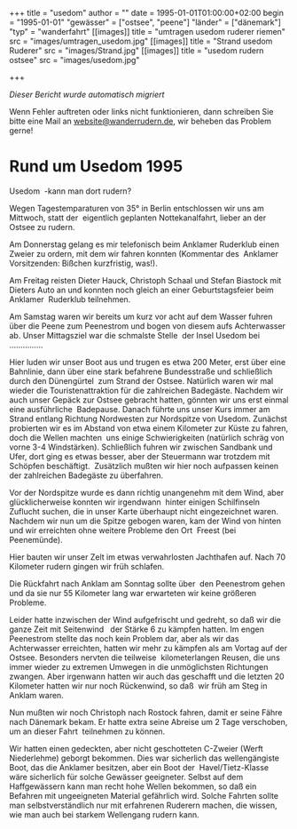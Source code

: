 +++
title = "usedom"
author = ""
date = 1995-01-01T01:00:00+02:00
begin = "1995-01-01"
"gewässer" = ["ostsee", "peene"]
"länder" = ["dänemark"]
"typ" = "wanderfahrt"
[[images]]
title = "umtragen usedom ruderer riemen"
src = "images/umtragen_usedom.jpg"
[[images]]
title = "Strand usedom Ruderer"
src = "images/Strand.jpg"
[[images]]
title = "usedom rudern ostsee"
src = "images/usedom.jpg"

+++


*Dieser Bericht wurde automatisch migriert*

Wenn Fehler auftreten oder links nicht funktionieren, dann schreiben Sie bitte eine Mail an website@wanderrudern.de, wir beheben das Problem gerne!



# Rund um Usedom 1995


Usedom  -kann man dort rudern?

Wegen Tagestemparaturen von 35° in Berlin entschlossen wir uns am Mittwoch, statt der  eigentlich geplanten Nottekanalfahrt, lieber an der Ostsee zu rudern.

Am Donnerstag gelang es mir telefonisch beim Anklamer Ruderklub einen Zweier zu ordern, mit dem wir fahren konnten (Kommentar des  Anklamer Vorsitzenden: Bißchen kurzfristig, was!).

Am Freitag reisten Dieter Hauck, Christoph Schaal und Stefan Biastock mit Dieters Auto an und konnten noch gleich an einer Geburtstagsfeier beim Anklamer  Ruderklub teilnehmen.

Am Samstag waren wir bereits um kurz vor acht auf dem Wasser fuhren über die Peene zum Peenestrom und bogen von diesem aufs Achterwasser ab. Unser Mittagsziel war die schmalste Stelle  der Insel Usedom bei ...............

Hier luden wir unser Boot aus und trugen es etwa 200 Meter, erst über eine Bahnlinie, dann über eine stark befahrene Bundesstraße und schließlich durch den Dünengürtel  zum Strand der Ostsee. Natürlich waren wir mal wieder die Touristenattraktion für die zahlreichen Badegäste. Nachdem wir auch unser Gepäck zur Ostsee gebracht hatten, gönnten wir uns erst einmal eine ausführliche  Badepause. Danach führte uns unser Kurs immer am Strand entlang Richtung Nordwesten zur Nordspitze von Usedom. Zunächst probierten wir es im Abstand von etwa einem Kilometer zur Küste zu fahren, doch die Wellen machten  uns einige Schwierigkeiten (natürlich schräg von vorne 3-4 Windstärken). Schließlich fuhren wir zwischen Sandbank und Ufer, dort ging es etwas besser, aber der Steuermann war trotzdem mit Schöpfen beschäftigt.  Zusätzlich mußten wir hier noch aufpassen keinen der zahlreichen Badegäste zu überfahren.

Vor der Nordspitze wurde es dann richtig unangenehm mit dem Wind, aber glücklicherweise konnten wir irgendwann  hinter einigen Schilfinseln Zuflucht suchen, die in unser Karte überhaupt nicht eingezeichnet waren. Nachdem wir nun um die Spitze gebogen waren, kam der Wind von hinten und wir erreichten ohne weitere Probleme den Ort  Freest (bei Peenemünde).

Hier bauten wir unser Zelt im etwas verwahrlosten Jachthafen auf. Nach 70 Kilometer rudern gingen wir früh schlafen.

Die Rückfahrt nach Anklam am Sonntag sollte über  den Peenestrom gehen und da sie nur 55 Kilometer lang war erwarteten wir keine größeren Probleme.

Leider hatte inzwischen der Wind aufgefrischt und gedreht, so daß wir die ganze Zeit mit Seitenwind   der Stärke 6 zu kämpfen hatten. Im engen Peenestrom stellte das noch kein Problem dar, aber als wir das Achterwasser erreichten, hatten wir mehr zu kämpfen als am Vortag auf der Ostsee. Besonders nervten die teilweise  kilometerlangen Reusen, die uns immer wieder zu extremen Umwegen in die unmöglichsten Richtungen zwangen. Aber irgenwann hatten wir auch das geschafft und die letzten 20 Kilometer hatten wir nur noch Rückenwind, so daß  wir früh am Steg in Anklam waren.

Nun mußten wir noch Christoph nach Rostock fahren, damit er seine Fähre nach Dänemark bekam. Er hatte extra seine Abreise um 2 Tage verschoben, um an dieser Fahrt  teilnehmen zu können.

Wir hatten einen gedeckten, aber nicht geschotteten C-Zweier (Werft Niederlehme) geborgt bekommen. Dies war sicherlich das wellengängiste Boot, das die Anklamer besitzen, aber ein Boot der  Havel/Tietz-Klasse wäre sicherlich für solche Gewässer geeigneter. Selbst auf dem Haffgewässern kann man recht hohe Wellen bekommen, so daß ein Befahren mit ungeeigneten Material gefährlich wird. Solche Fahrten sollte  man selbstverständlich nur mit erfahrenen Ruderern machen, die wissen, wie man auch bei starkem Wellengang rudern kann.